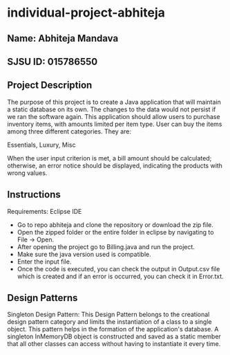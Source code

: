 # individual-project-abhiteja

## Name: Abhiteja Mandava

## SJSU ID: 015786550

## Project Description

The purpose of this project is to create a Java application that will maintain a static database on its own. The changes to the data would not persist if we ran the software again. This application should allow users to purchase inventory items, with amounts limited per item type. User can buy the items among three different categories. They are:

Essentials,
Luxury,
Misc

When the user input criterion is met, a bill amount should be calculated; otherwise, an error notice should be displayed, indicating the products with wrong values.

## Instructions

Requirements: Eclipse IDE

- Go to repo abhiteja and clone the repository or download the zip file.
- Open the zipped folder or the entire folder in eclipse by navigating to File -> Open.
- After opening the project go to Billing.java and run the project.
- Make sure the java version used is compatible.
- Enter the input file.
- Once the code is executed, you can check the output in Output.csv file which is created and if an error is occurred, you can check it in Error.txt.

## Design Patterns

Singleton Design Pattern: This Design Pattern belongs to the creational design pattern category and limits the instantiation of a class to a single object. This pattern helps in the formation of the application's database. A singleton InMemoryDB object is constructed and saved as a static member that all other classes can access without having to instantiate it every time.
